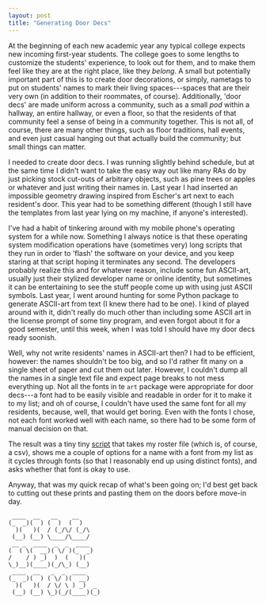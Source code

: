 ```yaml
---
layout: post
title: "Generating Door Decs"
---
```


At the beginning of each new academic year any typical college expects new
incoming first-year students. The college goes to some lengths to customize the
students' experience, to look out for them, and to make them feel like they are
at the right place, like they _belong_. A small but potentially important part
of this is to create door decorations, or simply, nametags to put on students'
names to mark their living spaces---spaces that are their very own (in addition
to their roommates, of course). Additionally, 'door decs' are made uniform
across a community, such as a small _pod_ within a hallway, an entire hallway,
or even a floor, so that the residents of that community feel a sense of being
in a community together. This is not all, of course, there are many other
things, such as floor traditions, hall events, and even just casual hanging out
that actually build the community; but small things can matter.

I needed to create door decs. I was running slightly behind schedule, but at the
same time I didn't want to take the easy way out like many RAs do by just
picking stock cut-outs of arbitrary objects, such as pine trees or apples or
whatever and just writing their names in. Last year I had inserted an impossible
geometry drawing inspired from Escher's art next to each resident's door. This
year had to be something different (though I still have the templates from last
year lying on my machine, if anyone's interested).

I've had a habit of tinkering around with my mobile phone's operating system for
a while now. Something I always notice is that these operating system
modification operations have (sometimes very) long scripts that they run in
order to 'flash' the software on your device, and you keep staring at that
script hoping it terminates any second. The developers probably realize this and
for whatever reason, include some fun ASCII-art, usually just their stylized
developer name or online identity, but sometimes it can be entertaining to see
the stuff people come up with using just ASCII symbols. Last year, I went around 
hunting for some Python package to generate ASCII-art from text (I knew there
had to be one). I kind of played around with it, didn't really do much other
than including some ASCII art in the license prompt of some tiny program, and
even forgot about it for a good semester, until this week, when I was told I
should have my door decs ready soonish. 

Well, why not write residents' names in ASCII-art then? I had to be efficient,
however: the names shouldn't be too big, and so I'd rather fit many on a single
sheet of paper and cut them out later. However, I couldn't dump all the names in
a single text file and expect page breaks to not mess everything up. Not all the
fonts in te `art` package were appropriate for door decs---a font had to be
easily visible and readable in order for it to make it to my list; and oh of
course, I couldn't have used the same font for all my residents, because, well,
that would get boring. Even with the fonts I chose, not each font worked well
with each name, so there had to be some form of manual decision on that.

The result was a tiny tiny
[script](https://gist.github.com/aalok-sathe/5f1a4f15bc17127966605deda64fb386)
that takes my roster file (which is, of course, a csv), shows me a couple of
options for a name with a font from my list as it cycles through fonts (so that
I reasonably end up using distinct fonts), and asks whether that font is okay to
use.

Anyway, that was my quick recap of what's been going on; I'd best get back to
cutting out these prints and pasting them on the doors before move-in day.

```
 ____  __   __    __   
(_  _)(  ) (  )  (  )  
  )(   )(  / (_/\/ (_/\
 (__) (__) \____/\____/
 __ _  ____  _  _  ____   
(  ( \(  __)( \/ )(_  _)  
/    / ) _)  )  (   )(    
\_)__)(____)(_/\_) (__)  
 ____  __   _  _  ____      
(_  _)(  ) ( \/ )(  __)     
  )(   )(  / \/ \ ) _)  _   
 (__) (__) \_)(_/(____)(_) 


```

